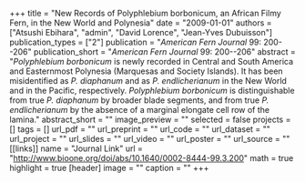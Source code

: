 +++
title = "New Records of Polyphlebium borbonicum, an African Filmy Fern, in the New World and Polynesia"
date = "2009-01-01"
authors = ["Atsushi Ebihara", "admin", "David Lorence", "Jean-Yves Dubuisson"]
publication_types = ["2"]
publication = "_American Fern Journal_ 99: 200--206"
publication_short = "_American Fern Journal_ 99: 200--206"
abstract = "*Polyphlebium borbonicum* is newly recorded in Central and South America and Easternmost Polynesia (Marquesas and Society Islands). It has been misidentified as *P. diaphanum* and as *P. endlicherianum* in the New World and in the Pacific, respectively. *Polyphlebium borbonicum* is distinguishable from true *P. diaphanum* by broader blade segments, and from true *P. endlicherianum* by the absence of a marginal elongate cell row of the lamina."
abstract_short = ""
image_preview = ""
selected = false
projects = []
tags = []
url_pdf = ""
url_preprint = ""
url_code = ""
url_dataset = ""
url_project = ""
url_slides = ""
url_video = ""
url_poster = ""
url_source = ""
[[links]]
  name = "Journal Link"
  url = "http://www.bioone.org/doi/abs/10.1640/0002-8444-99.3.200"
math = true
highlight = true
[header]
image = ""
caption = ""
+++
